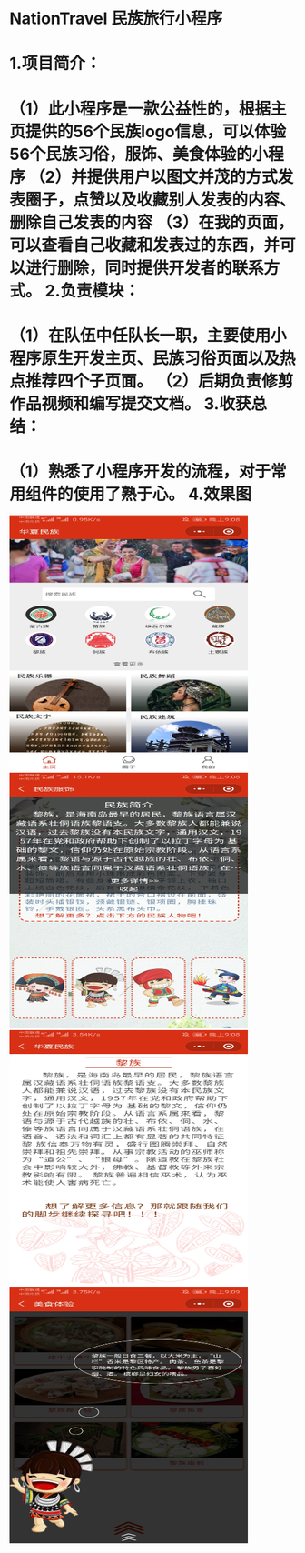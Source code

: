 # NationTravel 民族旅行小程序

1.项目简介：
=========
（1）此小程序是一款公益性的，根据主页提供的56个民族logo信息，可以体验56个民族习俗，服饰、美食体验的小程序
（2）并提供用户以图文并茂的方式发表圈子，点赞以及收藏别人发表的内容、删除自己发表的内容
（3）在我的页面，可以查看自己收藏和发表过的东西，并可以进行删除，同时提供开发者的联系方式。
2.负责模块：
=========
（1）在队伍中任队长一职，主要使用小程序原生开发主页、民族习俗页面以及热点推荐四个子页面。
（2）后期负责修剪作品视频和编写提交文档。
3.收获总结：
=========
（1）熟悉了小程序开发的流程，对于常用组件的使用了熟于心。
4.效果图
=======
<img src="images/1.jpg" width="420" height="450">  <img src="images/2.jpg" width="420" height="450">  
<img src="images/3.jpg" width="420" height="450">  <img src="images/4.jpg" width="420" height="450">  
